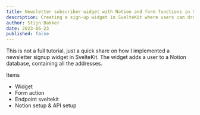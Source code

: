 ```yaml
---
title: Newsletter subscriber widget with Notion and form functions in SvelteKit
description: Creating a sign-up widget in SvelteKit where users can drop their email to a Notion email subscriber list
author: Stijn Bakker
date: 2023-06-23
published: false
---
```


This is not a full tutorial, just a quick share on how I implemented a newsletter signup widget in SvelteKit. The widget adds a user to a Notion database, containing all the addresses.

Items

- Widget
- Form action
- Endpoint sveltekit
- Notion setup & API setup
